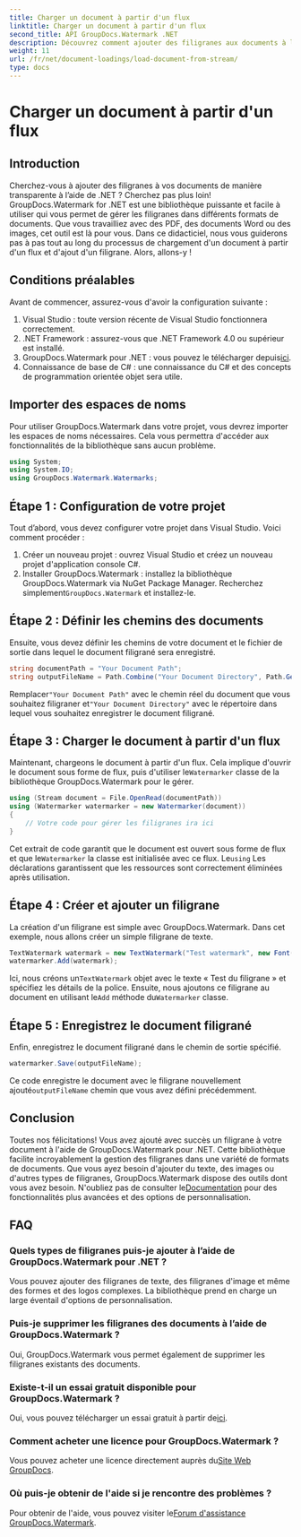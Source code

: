 ```yaml
---
title: Charger un document à partir d'un flux
linktitle: Charger un document à partir d'un flux
second_title: API GroupDocs.Watermark .NET
description: Découvrez comment ajouter des filigranes aux documents à l'aide de GroupDocs.Watermark pour .NET avec ce guide. Parfait pour les développeurs cherchant à améliorer la sécurité des documents.
weight: 11
url: /fr/net/document-loadings/load-document-from-stream/
type: docs
---
```

# Charger un document à partir d'un flux

## Introduction
Cherchez-vous à ajouter des filigranes à vos documents de manière transparente à l’aide de .NET ? Cherchez pas plus loin! GroupDocs.Watermark for .NET est une bibliothèque puissante et facile à utiliser qui vous permet de gérer les filigranes dans différents formats de documents. Que vous travailliez avec des PDF, des documents Word ou des images, cet outil est là pour vous. Dans ce didacticiel, nous vous guiderons pas à pas tout au long du processus de chargement d'un document à partir d'un flux et d'ajout d'un filigrane. Alors, allons-y !
## Conditions préalables
Avant de commencer, assurez-vous d'avoir la configuration suivante :
1. Visual Studio : toute version récente de Visual Studio fonctionnera correctement.
2. .NET Framework : assurez-vous que .NET Framework 4.0 ou supérieur est installé.
3.  GroupDocs.Watermark pour .NET : vous pouvez le télécharger depuis[ici](https://releases.groupdocs.com/Watermark/net/).
4. Connaissance de base de C# : une connaissance du C# et des concepts de programmation orientée objet sera utile.

## Importer des espaces de noms
Pour utiliser GroupDocs.Watermark dans votre projet, vous devrez importer les espaces de noms nécessaires. Cela vous permettra d'accéder aux fonctionnalités de la bibliothèque sans aucun problème.
```csharp
using System;
using System.IO;
using GroupDocs.Watermark.Watermarks;
```
## Étape 1 : Configuration de votre projet
Tout d’abord, vous devez configurer votre projet dans Visual Studio. Voici comment procéder :
1. Créer un nouveau projet : ouvrez Visual Studio et créez un nouveau projet d'application console C#.
2.  Installer GroupDocs.Watermark : installez la bibliothèque GroupDocs.Watermark via NuGet Package Manager. Recherchez simplement`GroupDocs.Watermark` et installez-le.
## Étape 2 : Définir les chemins des documents
Ensuite, vous devez définir les chemins de votre document et le fichier de sortie dans lequel le document filigrané sera enregistré.
```csharp
string documentPath = "Your Document Path";
string outputFileName = Path.Combine("Your Document Directory", Path.GetFileName(documentPath));
```
 Remplacer`"Your Document Path"` avec le chemin réel du document que vous souhaitez filigraner et`"Your Document Directory"` avec le répertoire dans lequel vous souhaitez enregistrer le document filigrané.
## Étape 3 : Charger le document à partir d'un flux
Maintenant, chargeons le document à partir d'un flux. Cela implique d'ouvrir le document sous forme de flux, puis d'utiliser le`Watermarker` classe de la bibliothèque GroupDocs.Watermark pour le gérer.
```csharp
using (Stream document = File.OpenRead(documentPath))
using (Watermarker watermarker = new Watermarker(document))
{
    // Votre code pour gérer les filigranes ira ici
}
```
 Cet extrait de code garantit que le document est ouvert sous forme de flux et que le`Watermarker` la classe est initialisée avec ce flux. Le`using` Les déclarations garantissent que les ressources sont correctement éliminées après utilisation.
## Étape 4 : Créer et ajouter un filigrane
La création d'un filigrane est simple avec GroupDocs.Watermark. Dans cet exemple, nous allons créer un simple filigrane de texte.
```csharp
TextWatermark watermark = new TextWatermark("Test watermark", new Font("Arial", 12));
watermarker.Add(watermark);
```
 Ici, nous créons un`TextWatermark` objet avec le texte « Test du filigrane » et spécifiez les détails de la police. Ensuite, nous ajoutons ce filigrane au document en utilisant le`Add` méthode du`Watermarker` classe.
## Étape 5 : Enregistrez le document filigrané
Enfin, enregistrez le document filigrané dans le chemin de sortie spécifié.
```csharp
watermarker.Save(outputFileName);
```
 Ce code enregistre le document avec le filigrane nouvellement ajouté`outputFileName` chemin que vous avez défini précédemment.

## Conclusion
Toutes nos félicitations! Vous avez ajouté avec succès un filigrane à votre document à l'aide de GroupDocs.Watermark pour .NET. Cette bibliothèque facilite incroyablement la gestion des filigranes dans une variété de formats de documents. Que vous ayez besoin d'ajouter du texte, des images ou d'autres types de filigranes, GroupDocs.Watermark dispose des outils dont vous avez besoin. N'oubliez pas de consulter le[Documentation](https://tutorials.groupdocs.com/Watermark/net/) pour des fonctionnalités plus avancées et des options de personnalisation.
## FAQ
### Quels types de filigranes puis-je ajouter à l’aide de GroupDocs.Watermark pour .NET ?
Vous pouvez ajouter des filigranes de texte, des filigranes d'image et même des formes et des logos complexes. La bibliothèque prend en charge un large éventail d'options de personnalisation.
### Puis-je supprimer les filigranes des documents à l’aide de GroupDocs.Watermark ?
Oui, GroupDocs.Watermark vous permet également de supprimer les filigranes existants des documents.
### Existe-t-il un essai gratuit disponible pour GroupDocs.Watermark ?
 Oui, vous pouvez télécharger un essai gratuit à partir de[ici](https://releases.groupdocs.com/).
### Comment acheter une licence pour GroupDocs.Watermark ?
Vous pouvez acheter une licence directement auprès du[Site Web GroupDocs](https://purchase.groupdocs.com/buy).
### Où puis-je obtenir de l'aide si je rencontre des problèmes ?
 Pour obtenir de l'aide, vous pouvez visiter le[Forum d'assistance GroupDocs.Watermark](https://forum.groupdocs.com/c/watermark/19).